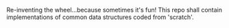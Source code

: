 Re-inventing the wheel...because sometimes it's fun! This repo shall contain implementations of common data structures coded from 'scratch'.
